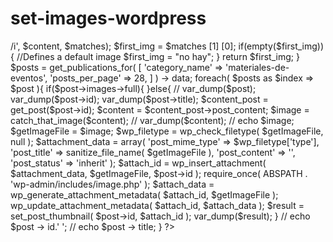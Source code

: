 # set-images-wordpress

<?php

    function catch_that_image($content) {
        // global $post, $posts;
        $first_img = '';
        ob_start();
        ob_end_clean();
        $output = preg_match_all('/<img.+src=[\'"]([^\'"]+)[\'"].*>/i', $content, $matches);
        $first_img = $matches [1] [0];
    
        if(empty($first_img)){ //Defines a default image
        $first_img = "no hay";
        }
        return $first_img;
    }

    $posts =  get_publications_for( [ 
        'category_name' => 'materiales-de-eventos',
        'posts_per_page' => 28,
    ] ) -> data;

    foreach( $posts as $index => $post ){

        if($post->images->full){

        }else{
            // var_dump($post);
            var_dump($post->id);
            var_dump($post->title);
            $content_post = get_post($post->id);
            $content = $content_post->post_content;
            $image = catch_that_image($content);
            // var_dump($content);
            // echo $image;

            $getImageFile = $image;
            $wp_filetype = wp_check_filetype( $getImageFile, null );

            $attachment_data = array(
                'post_mime_type' => $wp_filetype['type'],
                'post_title' => sanitize_file_name( $getImageFile ),
                'post_content' => '',
                'post_status' => 'inherit'
            );

            $attach_id = wp_insert_attachment( $attachment_data, $getImageFile, $post->id );
            require_once( ABSPATH . 'wp-admin/includes/image.php' );
            $attach_data = wp_generate_attachment_metadata( $attach_id, $getImageFile );
            wp_update_attachment_metadata( $attach_id, $attach_data );

            $result =  set_post_thumbnail( $post->id, $attach_id );
            var_dump($result);
        }
        // echo $post -> id.' ';
        // echo $post -> title;
    }
?>
